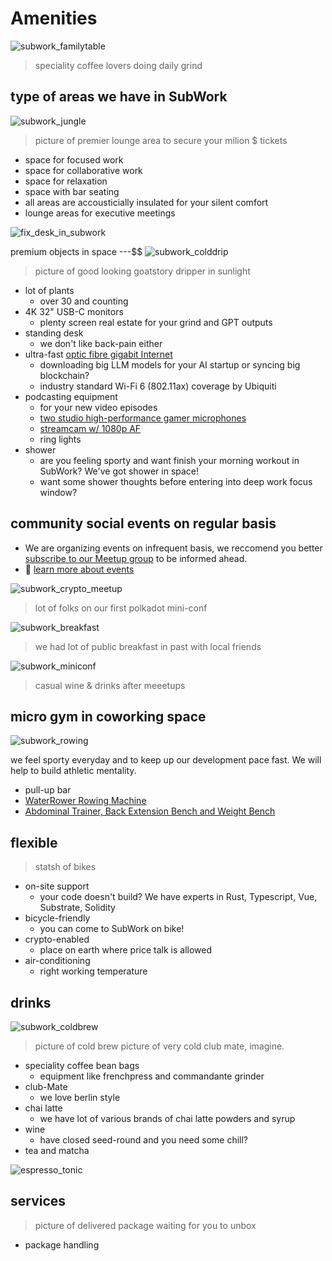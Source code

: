 # Amenities

![subwork_familytable](./pics/subwork_familytable.png)
> speciality coffee lovers doing daily grind

type of areas we have in SubWork
---
![subwork_jungle](pics/subwork_hero.png)

> picture of premier lounge area to secure your milion $ tickets
- space for focused work
- space for collaborative work
- space for relaxation
- space with bar seating
- all areas are accousticially insulated for your silent comfort
- lounge areas for executive meetings

![fix_desk_in_subwork](pics/subwork_flexdesk.jpeg)

premium objects in space
---$$
![subwork_colddrip](pics/subwork_colddrip.jpg)

> picture of good looking goatstory dripper in sunlight 

- lot of plants 
  - over 30 and counting
- 4K 32" USB-C monitors 
  - plenty screen real estate for your grind and GPT outputs
- standing desk
  - we don't like back-pain either
- ultra-fast [optic fibre gigabit Internet](https://www.speedtest.net/result/14865031954)
  - downloading big LLM models for your AI startup or syncing big blockchain?
  - industry standard Wi-Fi 6 (802.11ax) coverage by Ubiquiti 
- podcasting equipment
  - for your new video episodes
  - [two studio high-performance gamer microphones](https://hyperx.com/products/hyperx-quadcast-s-usb-microphone?variant=41031692058781)
  - [streamcam w/ 1080p AF](https://www.logitech.com/en-ch/products/webcams/streamcam.960-001281.html)
  - ring lights
- shower
  - are you feeling sporty and want finish your morning workout in SubWork? We've got shower in space!
  - want some shower thoughts before entering into deep work focus window?


community social events on regular basis
---
- We are organizing events on infrequent basis, we reccomend you better [subscribe to our Meetup group](https://www.meetup.com/subwork/) to be informed ahead.
- 📖 [learn more about events](./events-in-subwork.md)

![subwork_crypto_meetup](pics/subwork_meetup.png)
> lot of folks on our first polkadot mini-conf

![subwork_breakfast](pics/subwork_breakfast.jpg)

> we had lot of public breakfast in past with local friends

![subwork_miniconf](pics/subwork_miniconf.png)

> casual wine & drinks after meeetups

micro gym in coworking space
---
![subwork_rowing](pics/subwork_rowing.jpg)

we feel sporty everyday and to keep up our development pace fast. We will help to build athletic mentality.
- pull-up bar 
- [WaterRower Rowing Machine](https://www.nohrd.com/us/waterrower/)
- [Abdominal Trainer, Back Extension Bench and Weight Bench](https://www.nohrd.com/us/triatrainer/)

flexible
---

> statsh of bikes 

- on-site support 
  - your code doesn't build? We have experts in Rust, Typescript, Vue, Substrate, Solidity
- bicycle-friendly
  - you can come to SubWork on bike!
- crypto-enabled
  - place on earth where price talk is allowed
- air-conditioning
  - right working temperature

drinks 
---

![subwork_coldbrew](pics/subwork_coldbrew.jpg)

> picture of cold brew 
> picture of very cold club mate, imagine.

- speciality coffee bean bags
  - equipment like frenchpress and commandante grinder
- club-Mate
  - we love berlin style
- chai latte 
  - we have lot of various brands of chai latte powders and syrup
- wine
  - have closed seed-round and you need some chill?
- tea and matcha


![espresso_tonic](pics/espresso_tonic.png)

services
---

> picture of delivered package waiting for you to unbox

- package handling 